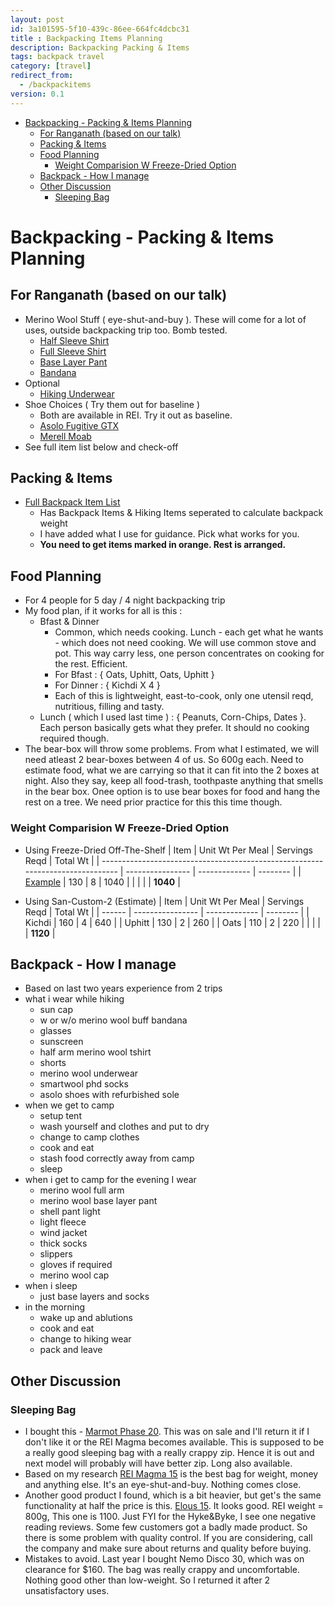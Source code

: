 ```yaml
---
layout: post
id: 3a101595-5f10-439c-86ee-664fc4dcbc31
title : Backpacking Items Planning 
description: Backpacking Packing & Items 
tags: backpack travel 
category: [travel]
redirect_from:
  - /backpackitems
version: 0.1
---
```


- [Backpacking - Packing & Items Planning](#backpacking---packing--items-planning)
  - [For Ranganath (based on our talk)](#for-ranganath-based-on-our-talk)
  - [Packing & Items](#packing--items)
  - [Food Planning](#food-planning)
    - [Weight Comparision W Freeze-Dried Option](#weight-comparision-w-freeze-dried-option)
  - [Backpack - How I manage](#backpack---how-i-manage)
  - [Other Discussion](#other-discussion)
    - [Sleeping Bag](#sleeping-bag)

# Backpacking - Packing & Items Planning

## For Ranganath (based on our talk)

- Merino Wool Stuff ( eye-shut-and-buy ). These will come for a lot of uses, outside backpacking trip too. Bomb tested.
    - [Half Sleeve Shirt]()
    - [Full Sleeve Shirt](https://www.rei.com/product/101402/rei-co-op-merino-midweight-base-layer-half-zip-top-mens)
    - [Base Layer Pant](https://www.rei.com/product/101404/rei-co-op-merino-midweight-base-layer-bottoms-mens)
    - [Bandana](https://www.rei.com/product/789718/buff-lightweight-merino-wool-multifunctional-headwear)
- Optional
  - [Hiking Underwear](https://www.woolly.clothing/products/boxer)
- Shoe Choices ( Try them out for baseline )
  - Both are available in REI. Try it out as baseline.
  - [Asolo Fugitive GTX](https://www.asolo.com/en/products/hiking/energy/fugitive-gtx-wool-black.html)
  - [Merell Moab](https://www.merrell.com/US/en/moab-2-mid-gore-tex/27835M.html?dwvar_27835M_color=J06063#cgid=mens-moab&start=1)
- See full item list below and check-off

## Packing & Items
- [Full Backpack Item List](https://1drv.ms/x/s!Au4_6JRfzLRRnkEhQCpjtOc5AsKd?e=dUPQGH)
    - Has Backpack Items & Hiking Items seperated to calculate backpack weight
    - I have added what I use for guidance. Pick what works for you.
    - **You need to get items marked in orange. Rest is arranged.**

## Food Planning

- For 4 people for 5 day / 4 night backpacking trip
- My food plan, if it works for all is this : 
  - Bfast & Dinner 
    - Common, which needs cooking. Lunch - each get what he wants - which does not need cooking. We will use common stove and pot. This way carry less, one person concentrates on cooking for the rest. Efficient.
    - For Bfast : { Oats, Uphitt, Oats, Uphitt }
    - For Dinner : { Kichdi X 4 }
    - Each of this is lightweight, east-to-cook, only one utensil reqd, nutritious, filling and tasty.
  - Lunch ( which I used last time ) : { Peanuts, Corn-Chips, Dates }. Each person basically gets what they prefer. It should no cooking required though.
- The bear-box will throw some problems. From what I estimated, we will need atleast 2 bear-boxes between 4 of us. So 600g each. Need to estimate food, what we are carrying so that it can fit into the 2 boxes at night. Also they say, keep all food-trash, toothpaste anything that smells in the bear box. Onee option is to use bear boxes for food and hang the rest on a tree. We need prior practice for this this time though.

### Weight Comparision W Freeze-Dried Option

- Using Freeze-Dried Off-The-Shelf 
  | Item                                                                           | Unit Wt Per Meal | Servings Reqd | Total Wt |
  | ------------------------------------------------------------------------------ | ---------------- | ------------- | -------- |
  | [Example](https://mountainhouse.com/products/mexican-adobo-rice-chicken-pouch) | 130              | 8             | 1040     |
  |                                                                                |                  |               | **1040**     |
  
- Using San-Custom-2 (Estimate)
  | Item   | Unit Wt Per Meal | Servings Reqd | Total Wt |
  | ------ | ---------------- | ------------- | -------- |
  | Kichdi | 160              | 4             | 640      |
  | Uphitt | 130              | 2             | 260      |
  | Oats   | 110              | 2             | 220      |
  |        |                  |               | **1120** |

## Backpack - How I manage

- Based on last two years experience from 2 trips
- what i wear while hiking
  - sun cap
  - w or w/o merino wool buff bandana
  - glasses
  - sunscreen
  - half arm merino wool tshirt
  - shorts
  - merino wool underwear 
  - smartwool phd socks
  - asolo shoes with refurbished sole
- when we get to camp
  - setup tent
  - wash yourself and clothes and put to dry
  - change to camp clothes
  - cook and eat
  - stash food correctly away from camp
  - sleep
- when i get to camp for the evening I wear
  - merino wool full arm
  - merino wool base layer pant
  - shell pant light
  - light fleece
  - wind jacket
  - thick socks
  - slippers
  - gloves if required
  - merino wool cap
- when i sleep
  - just base layers and socks
- in the morning
  - wake up and ablutions
  - cook and eat
  - change to hiking wear
  - pack and leave

## Other Discussion

### Sleeping Bag
- I bought this - [Marmot Phase 20](https://www.rei.com/rei-garage/product/174294/marmot-phase-20-sleeping-bag). This was on sale and I'll return it if I don't like it or the REI Magma becomes available. This is supposed to be a really good sleeping bag with a really crappy zip. Hence it is out and next model will probably will have better zip. Long also available.
- Based on my research [REI Magma 15](https://www.rei.com/product/148248/rei-co-op-magma-15-sleeping-bag-mens) is the best bag for weight, money and anything else. It's an eye-shut-and-buy. Nothing comes close.
- Another good product I found, which is a bit heavier, but get's the same functionality at half the price is this. [Elous 15](https://www.hykeandbyke.com/products/eolus-800-fill-power-15-degree-f-down-sleeping-bag). It looks good. REI weight = 800g, This one is 1100. Just FYI for the Hyke&Byke, I see one negative reading reviews. Some few customers got a badly made product. So there is some problem with quality control. If you are considering, call the company and make sure about returns and quality before buying.
- Mistakes to avoid. Last year I bought Nemo Disco 30, which was on clearance for $160. The bag was really crappy and uncomfortable. Nothing good other than low-weight. So I returned it after 2 unsatisfactory uses.

